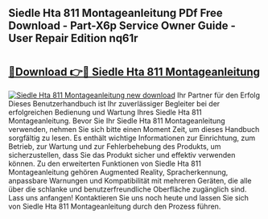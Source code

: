 ## Siedle Hta 811 Montageanleitung PDf Free Download - Part-X6p Service Owner Guide - User Repair Edition nq61r

# <h2><a href="http://df7g383.blite.top/?on=Siedle+Hta+811+Montageanleitung">🔗Download 👉🔴 Siedle Hta 811 Montageanleitung</a></h2>

[![Siedle Hta 811 Montageanleitung new download](https://i.imgur.com/lujVjoI.png)](http://df7g383.blite.top/?on=Siedle+Hta+811+Montageanleitung)
Ihr Partner für den Erfolg Dieses Benutzerhandbuch ist Ihr zuverlässiger Begleiter bei der erfolgreichen Bedienung und Wartung Ihres Siedle Hta 811 Montageanleitung. Bevor Sie Ihr Siedle Hta 811 Montageanleitung verwenden, nehmen Sie sich bitte einen Moment Zeit, um dieses Handbuch sorgfältig zu lesen. Es enthält wichtige Informationen zur Einrichtung, zum Betrieb, zur Wartung und zur Fehlerbehebung des Produkts, um sicherzustellen, dass Sie das Produkt sicher und effektiv verwenden können. Zu den erweiterten Funktionen von Siedle Hta 811 Montageanleitung gehören Augmented Reality, Spracherkennung, anpassbare Warnungen und Kompatibilität mit mehreren Geräten, die alle über die schlanke und benutzerfreundliche Oberfläche zugänglich sind. Lass uns anfangen! Kontaktieren Sie uns noch heute und lassen Sie sich von Siedle Hta 811 Montageanleitung durch den Prozess führen.
